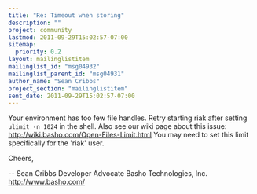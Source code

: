 ```yaml
---
title: "Re: Timeout when storing"
description: ""
project: community
lastmod: 2011-09-29T15:02:57-07:00
sitemap:
  priority: 0.2
layout: mailinglistitem
mailinglist_id: "msg04932"
mailinglist_parent_id: "msg04931"
author_name: "Sean Cribbs"
project_section: "mailinglistitem"
sent_date: 2011-09-29T15:02:57-07:00
---
```



Your environment has too few file handles. Retry starting riak after
setting `ulimit -n 1024` in the shell. Also see our wiki page about this
issue: http://wiki.basho.com/Open-Files-Limit.html You may need to set this
limit specifically for the 'riak' user.

Cheers,

-- 
Sean Cribbs 
Developer Advocate
Basho Technologies, Inc.
http://www.basho.com/
